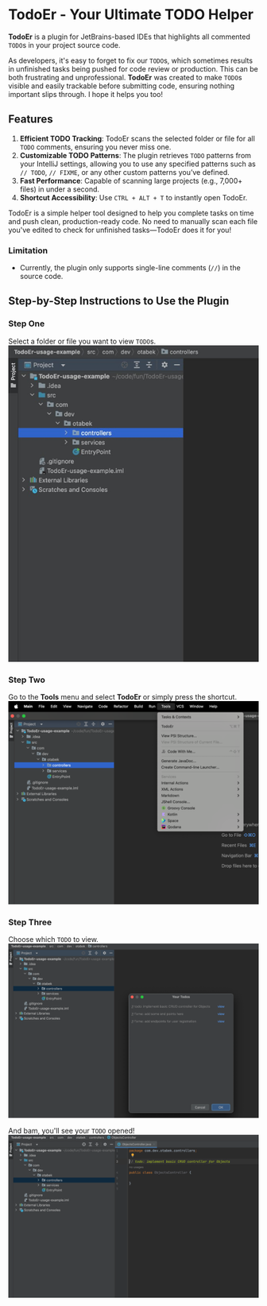 # TodoEr - Your Ultimate TODO Helper

<!-- Plugin description -->
**TodoEr** is a plugin for JetBrains-based IDEs that highlights all commented `TODO`s in your project source code.

As developers, it's easy to forget to fix our `TODO`s, which sometimes results in unfinished tasks being pushed for code
review or production. This can be both frustrating and unprofessional. **TodoEr** was created to make `TODO`s visible
and easily trackable before submitting code, ensuring nothing important slips through. I hope it helps you too!

## Features

1. **Efficient TODO Tracking**: TodoEr scans the selected folder or file for all `TODO` comments, ensuring you never
   miss one.
2. **Customizable TODO Patterns**: The plugin retrieves `TODO` patterns from your IntelliJ settings, allowing you to use
   any specified patterns such as `// TODO`, `// FIXME`, or any other custom patterns you’ve defined.
3. **Fast Performance**: Capable of scanning large projects (e.g., 7,000+ files) in under a second.
4. **Shortcut Accessibility**: Use `CTRL + ALT + T` to instantly open TodoEr.

TodoEr is a simple helper tool designed to help you complete tasks on time and push clean, production-ready code. No
need to manually scan each file you've edited to check for unfinished tasks—TodoEr does it for you!

### Limitation

- Currently, the plugin only supports single-line comments (`//`) in the source code.

<!-- Plugin description end -->

## Step-by-Step Instructions to Use the Plugin

### Step One

Select a folder or file you want to view `TODO`s.
![Step 1](src/main/resources/assets/step1.png)

### Step Two

Go to the **Tools** menu and select **TodoEr** or simply press the shortcut.
![Step 2](src/main/resources/assets/step2.png)

### Step Three

Choose which `TODO` to view.
![Step 3](src/main/resources/assets/step3.png)

And bam, you'll see your `TODO` opened!
![Final Step](src/main/resources/assets/final-step.png)
